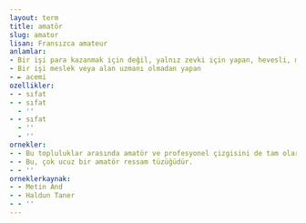 ```yaml
---
layout: term
title: amatör
slug: amator
lisan: Fransızca amateur
anlamlar:
- Bir işi para kazanmak için değil, yalnız zevki için yapan, hevesli, meraklı (kimse); özengen, profesyonel karşıtı
- Bir işi meslek veya alan uzmanı olmadan yapan
- ► acemi
ozellikler:
- - sıfat
- - sıfat
  - ''
- - sıfat
  - ''
  - ''
ornekler:
- - Bu topluluklar arasında amatör ve profesyonel çizgisini de tam olarak çizebilmek kolay değildir.
- - Bu, çok ucuz bir amatör ressam tüzüğüdür.
- - ''
orneklerkaynak:
- - Metin And
- - Haldun Taner
- - ''
---
```


